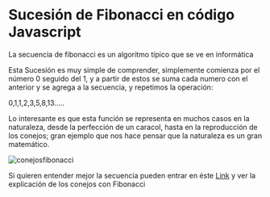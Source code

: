 # Sucesión de Fibonacci  en código Javascript


  La secuencia de fibonacci es un algoritmo típico que se ve en informática


Esta Sucesión es muy simple de comprender, simplemente comienza por el número 0 seguido del 1, y a partir de estos se suma cada numero con el anterior y se agrega a la secuencia, y repetimos la operación:

0,1,1,2,3,5,8,13…..

Lo interesante es que esta función se representa en muchos casos en la naturaleza, desde la perfección de un caracol, hasta en la reproducción de los conejos; gran ejemplo que nos hace pensar que la naturaleza es un gran matemático.

![conejosfibonacci](https://user-images.githubusercontent.com/11634391/30547444-e3dadb2c-9c54-11e7-9b77-e9bbba7b816b.jpg)

Si quieren entender mejor la secuencia pueden entrar en éste <a href=https://masejerciciosresueltos.wordpress.com/2011/03/07/hello-world/>Link</a> y ver la explicación de los conejos con Fibonacci 
